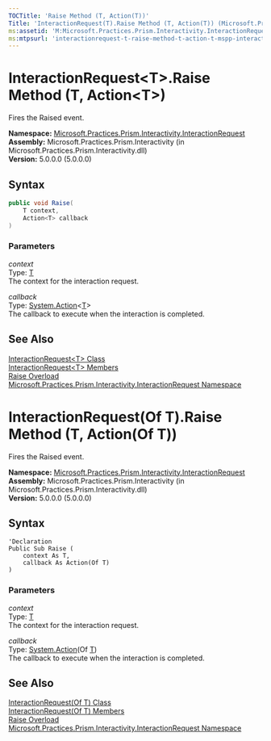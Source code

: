 ```yaml
---
TOCTitle: 'Raise Method (T, Action(T))'
Title: 'InteractionRequest(T).Raise Method (T, Action(T)) (Microsoft.Practices.Prism.Interactivity.InteractionRequest)'
ms:assetid: 'M:Microsoft.Practices.Prism.Interactivity.InteractionRequest.InteractionRequest\`1.Raise(\`0,System.Action{\`0})'
ms:mtpsurl: 'interactionrequest-t-raise-method-t-action-t-mspp-interactivity-interactionrequest.md'
---
```


# InteractionRequest&lt;T&gt;.Raise Method (T, Action&lt;T&gt;)

Fires the Raised event.

**Namespace:** [Microsoft.Practices.Prism.Interactivity.InteractionRequest](/patterns-practices/reference/mspp-interactivity-interactionrequest-namespace)  
**Assembly:** Microsoft.Practices.Prism.Interactivity (in Microsoft.Practices.Prism.Interactivity.dll)  
**Version:** 5.0.0.0 (5.0.0.0)

## Syntax

```C#
public void Raise(
	T context,
	Action<T> callback
)
```

### Parameters

_context_  
Type: [T](/patterns-practices/reference/interactionrequest-t-class-mspp-interactivity-interactionrequest)  
The context for the interaction request.

_callback_  
Type: [System.Action](/patterns-practices/reference/interactionrequest-t-class-mspp-interactivity-interactionrequest)&lt;[T](/patterns-practices/reference/interactionrequest-t-class-mspp-interactivity-interactionrequest)&gt;  
The callback to execute when the interaction is completed.

## See Also

[InteractionRequest&lt;T&gt; Class](/patterns-practices/reference/interactionrequest-t-class-mspp-interactivity-interactionrequest)  
[InteractionRequest&lt;T&gt; Members](/patterns-practices/reference/interactionrequest-t-members-mspp-interactivity-interactionrequest)  
[Raise Overload](/patterns-practices/reference/interactionrequest-t-raise-method-mspp-interactivity-interactionrequest)  
[Microsoft.Practices.Prism.Interactivity.InteractionRequest Namespace](/patterns-practices/reference/mspp-interactivity-interactionrequest-namespace)  

# InteractionRequest(Of T).Raise Method (T, Action(Of T))

Fires the Raised event.

**Namespace:** [Microsoft.Practices.Prism.Interactivity.InteractionRequest](/patterns-practices/reference/mspp-interactivity-interactionrequest-namespace)  
**Assembly:** Microsoft.Practices.Prism.Interactivity (in Microsoft.Practices.Prism.Interactivity.dll)  
**Version:** 5.0.0.0 (5.0.0.0)

## Syntax

```VB
'Declaration
Public Sub Raise ( 
	context As T,
	callback As Action(Of T)
)
```

### Parameters

_context_  
Type: [T](/patterns-practices/reference/interactionrequest-t-class-mspp-interactivity-interactionrequest)  
The context for the interaction request.

_callback_  
Type: [System.Action](/patterns-practices/reference/interactionrequest-t-class-mspp-interactivity-interactionrequest)(Of [T](/patterns-practices/reference/interactionrequest-t-class-mspp-interactivity-interactionrequest))  
The callback to execute when the interaction is completed.

## See Also

[InteractionRequest(Of T) Class](/patterns-practices/reference/interactionrequest-t-class-mspp-interactivity-interactionrequest)  
[InteractionRequest(Of T) Members](/patterns-practices/reference/interactionrequest-t-members-mspp-interactivity-interactionrequest)  
[Raise Overload](/patterns-practices/reference/interactionrequest-t-raise-method-mspp-interactivity-interactionrequest)  
[Microsoft.Practices.Prism.Interactivity.InteractionRequest Namespace](/patterns-practices/reference/mspp-interactivity-interactionrequest-namespace)  